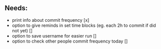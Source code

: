 ## Needs:
- print info about commit frequency [x]
- option to give reminds in set time blocks (eg. each 2h to commit if did not yet) []
- option to save username for easier run []
- option to check other people commit frequency today []
